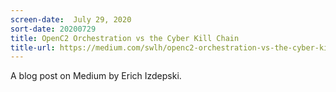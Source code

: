```yaml
---
screen-date:  July 29, 2020
sort-date: 20200729
title: OpenC2 Orchestration vs the Cyber Kill Chain
title-url: https://medium.com/swlh/openc2-orchestration-vs-the-cyber-kill-chain-8cfcbde96763
---
```


A blog post on Medium by Erich Izdepski.